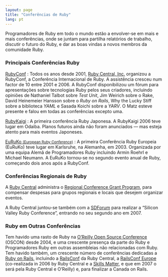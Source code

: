 ```yaml
---
layout: page
title: "Conferências de Ruby"
lang: pt
---
```


Programadores de Ruby em todo o mundo estão a envolver-se em mais e mais
conferências, onde se juntam para partilha relatórios de trabalho,
discutir o futuro do Ruby, e dar as boas vindas a novos membros da
comunidade Ruby.

### Principais Conferências Ruby

[RubyConf][1]
: Todos os anos desde 2001, [Ruby Central, Inc.][2] organizou a
  RubyConf, a Conferência Internacional de Ruby. A assistência cresceu
  num factor de 10 entre 2001 e 2006. A RubyConf disponibilizou um fórum
  para apresentações sobre tecnologias Ruby pelos seus criadores,
  incluindo opiniões de Nathaniel Talbot sobre *Test Unit*, Jim Weirich
  sobre o Rake, David Heinemeier Hansson sobre o *Ruby on Rails*,
  Why the Lucky Stiff sobre a biblioteca *YAML* e Sasada Koichi sobre
  a *YARV*. O Matz esteve presente e falou em todas as conferências
  excepto uma.

[RubyKaigi][3]
: A primeira conferência Ruby Japonesa. A RubyKaigi 2006 teve lugar em
  Odaiba. Planos futuros ainda não foram anunciados — mas esteja atento
  para mais eventos Japoneses.

[EuRuKo <small>(European Ruby Conference)</small>][4]
: A primeira Conferência Ruby Europeia (EuRuKo) teve lugar em Karlsruhe,
  na Alemanha, em 2003. Organizada por uma equipa Alemã de Programadores
  Ruby incluindo Armin Roehrl e Michael Neumann. A EuRuKo tornou-se no
  segundo evento anual de Ruby, começando dois anos após a RubyConf.

### Conferências Regionais de Ruby

A [Ruby Central][2] administra o [Regional Conference Grant Program][5],
para compensar despesas para grupos regionais e locais que desejem
organizar eventos.

A Ruby Central juntou-se também com a [SDForum][6] para realizar a
“Silicon Valley Ruby Conference”, entrando no seu segundo ano em 2007.

### Ruby em Outras Conferências

Tem havido uma rasto de Ruby na [O’Reilly Open Source Conference][7]
(OSCON) desde 2004, e uma crescente presença da parte do Ruby e
Programadores Ruby em outras assembleias não relacionadas com Ruby. Tem
havido também, um crescente número de conferências dedicadas a [Ruby on
Rails][8], incluindo a [RailsConf][9] da Ruby Central, a [RailsConf
Europe][10] (co-realizada in 2006 by Ruby Central e a [Skills
Matter][11], e que em 2007 o será pela Ruby Central e O’Reilly) e, para
finalizar a Canada on Rails.



[1]: http://www.rubyconf.org/ "RubyConf"
[2]: http://rubycentral.org "Ruby Central, Inc."
[3]: http://rubykaigi.org/ "RubyKaigi"
[4]: http://euruko.org
[5]: http://rubycentral.org/community/grant "Programa de Apoio a Conferências Regionais"
[6]: http://www.sdforum.org "SDForum"
[7]: http://conferences.oreillynet.com/os2006/ "O'Reilly Open Source Conference"
[8]: http://www.rubyonrails.org
[9]: http://www.railsconf.org
[10]: http://europe.railsconf.org
[11]: http://www.skillsmatter.com
